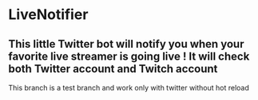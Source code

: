 # LiveNotifier
This little Twitter bot will notify you when your favorite live streamer is going live ! It will check both Twitter account and Twitch account
---  
This branch is a test branch and work only with twitter without hot reload

